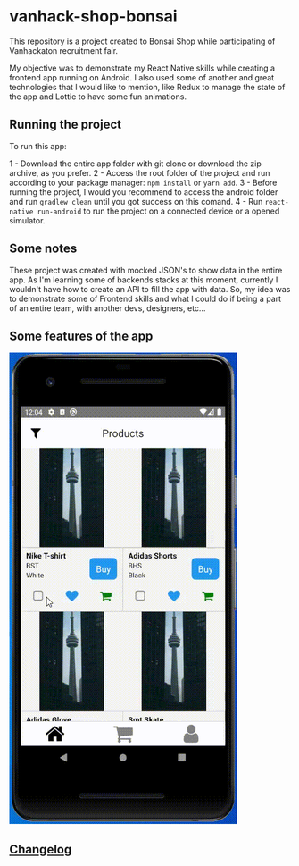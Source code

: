 # vanhack-shop-bonsai
This repository is a project created to Bonsai Shop while participating of Vanhackaton recruitment fair.

My objective was to demonstrate my React Native skills while creating a frontend app running on Android.
I also used some of another and great technologies that I would like to mention, like Redux to manage the state of the app and Lottie to have some fun animations.

## Running the project

To run this app: 

1 - Download the entire app folder with git clone or download the zip archive, as you prefer.
2 - Access the root folder of the project and run according to your package manager: `npm install` or `yarn add`.
3 - Before running the project, I would you recommend to access the android folder and run `gradlew clean` until you got success on this comand.
4 - Run `react-native run-android` to run the project on a connected device or a opened simulator.

## Some notes

These project was created with mocked JSON's to show data in the entire app. As I'm learning some of backends stacks at this moment, currently I wouldn't have how to create an API to fill the app with data. So, my idea was to demonstrate some of Frontend skills and what I could do if being a part of an entire team, with another devs, designers, etc...

## Some features of the app

![](multiple_selector.gif)


## [Changelog](https://github.com/oblador/react-native-animatable/releases)

